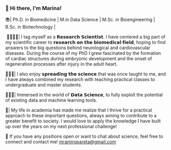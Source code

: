### 👋 Hi there, I'm Marina!

📚| Ph.D. in Biomedicine ⁣| M.in Data Science | M.Sc. in Bioengineering | B.Sc. in Biotechnology |

⁣
🔬👩🏻‍🔬| I tag myself as a 𝗥𝗲𝘀𝗲𝗮𝗿𝗰𝗵 𝗦𝗰𝗶𝗲𝗻𝘁𝗶𝘀𝘁. I have centered a big part of my scientific career to 𝗿𝗲𝘀𝗲𝗮𝗿𝗰𝗵 𝗼𝗻 𝘁𝗵𝗲 𝗯𝗶𝗼𝗺𝗲𝗱𝗶𝗰𝗮𝗹 𝗳𝗶𝗲𝗹𝗱, hoping to find answers to the big questions behind neurological and cardiovascular diseases.⁣ ⁣During the course of my PhD I grew fascinated by the formation of cardiac structures during embryonic development and the onset of regeneration processes after injury in the adult heart. 


👩🏻‍🏫| I also enjoy 𝘀𝗽𝗿𝗲𝗮𝗱𝗶𝗻𝗴 𝘁𝗵𝗲 𝘀𝗰𝗶𝗲𝗻𝗰𝗲 that was once taught to me, and I have always combined my research with teaching practical classes to undergraduate and master students.


👩🏻‍💻| Immersed in the world of 𝗗𝗮𝘁𝗮 𝗦𝗰𝗶𝗲𝗻𝗰𝗲, to fully exploit the potential of existing data and machine learning tools.
⁣⁣

🎯| My life in academia has made me realize that I thrive for a practical approach to these important questions, always aiming to contribute to a greater benefit to society. I would love to apply the knowledge I have built up over the years on my next professional challenge!⁣⁣
⁣⁣

📨 If you have any positions open or want to chat about science, feel free to connect and contact me! mramiropareta@gmail.com
